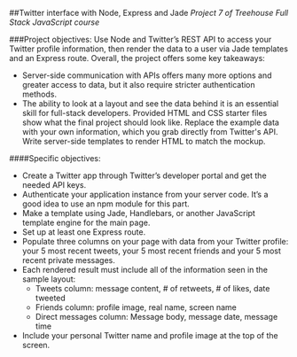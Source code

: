 ##Twitter interface with Node, Express and Jade
*Project 7 of Treehouse Full Stack JavaScript course*

###Project objectives:
Use Node and Twitter’s REST API to access your Twitter profile information, then render the data to a user via Jade templates and an Express route. Overall, the project offers some key takeaways:
* Server-side communication with APIs offers many more options and greater access to data, but it also require stricter authentication methods.
* The ability to look at a layout and see the data behind it is an essential skill for full-stack developers. Provided HTML and CSS starter files show what the final project should look like. Replace the example data with your own information, which you grab directly from Twitter's API. Write server-side templates to render HTML to match the mockup.

####Specific objectives:
* Create a Twitter app through Twitter’s developer portal and get the needed API keys.
* Authenticate your application instance from your server code. It’s a good idea to use an npm module for this part.
* Make a template using Jade, Handlebars, or another JavaScript template engine for the main page.
* Set up at least one Express route.
* Populate three columns on your page with data from your Twitter profile: your 5 most recent tweets, your 5 most recent friends and your 5 most recent private messages.
* Each rendered result must include all of the information seen in the sample layout:
  * Tweets column: message content, # of retweets, # of likes, date tweeted
  * Friends column: profile image, real name, screen name
  * Direct messages column: Message body, message date, message time
* Include your personal Twitter name and profile image at the top of the screen.
